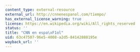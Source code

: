 ```yaml
---
content_type: external-resource
external_url: http://cnnenespanol.com/tiempo/
has_external_license_warning: true
license: https://en.wikipedia.org/wiki/All_rights_reserved
status: ''
title: "CNN en espa\xF1ol"
uid: 63c47507-96e5-4008-a2d5-84142888195e
wayback_url: ''
---
```

